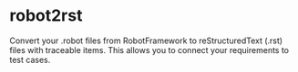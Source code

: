 # robot2rst
Convert your .robot files from RobotFramework to reStructuredText (.rst) files with traceable items. This allows you to connect your requirements to test cases.
